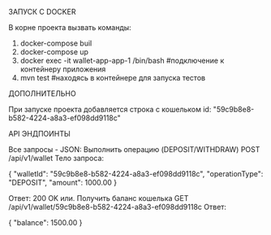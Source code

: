 ЗАПУСК С DOCKER

В корне проекта вызвать команды:
  1. docker-compose buil
  2. docker-compose up
  3. docker exec -it wallet-app-app-1 /bin/bash      #подключение к контейнеру приложения
  4. mvn test                                        #находясь в контейнере для запуска тестов

ДОПОЛНИТЕЛЬНО

  При запуске проекта добавляется строка с кошельком id: "59c9b8e8-b582-4224-a8a3-ef098dd9118c"

API ЭНДПОИНТЫ

Все запросы - JSON:
  Выполнить операцию (DEPOSIT/WITHDRAW)
  POST /api/v1/wallet
  Тело запроса:
  
{
  "walletId": "59c9b8e8-b582-4224-a8a3-ef098dd9118c",
  "operationType": "DEPOSIT",
  "amount": 1000.00
}
  
  Ответ: 200 OK или.
  Получить баланс кошелька
  GET /api/v1/wallet/59c9b8e8-b582-4224-a8a3-ef098dd9118c
   Ответ:

{
  "balance": 1500.00
}
